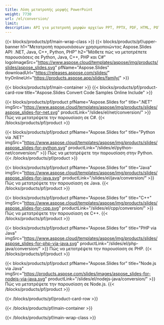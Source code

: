 ```yaml
---
title: Λύση μετατροπής μορφής PowerPoint
weight: 7730
url: /el/conversion/
limit: 
description: API για μετατροπή μορφών αρχείων PPT, PPTX, PDF, HTML, POTX, POTM και ODP
---
```


{{< blocks/products/pf/main-wrap-class >}}
{{< blocks/products/pf/upper-banner h1="Μετατροπή παρουσιάσεων χρησιμοποιώντας Aspose.Slides API: .NET, Java, C++, Python, PHP" h2="Μάθετε πώς να μετατρέπετε παρουσιάσεις σε Python, Java, C++, PHP και C#" logoImageSrc="https://www.aspose.cloud/templates/aspose/img/products/slides/aspose_slides.svg" pfName="Aspose.Slides" downloadUrl="https://releases.aspose.com/slides/" tryOnlineUrl="https://products.aspose.app/slides/family/" >}}

{{< blocks/products/pf/main-container >}}
{{< blocks/products/pf/product-card-row title="Aspose.Slides Convert Code Samples Online Include" >}}

{{< blocks/products/pf/product pfName="Aspose.Slides for" title=".NET" imgSrc="https://www.aspose.cloud/templates/aspose/img/products/slides/aspose_slides-for-net.svg" productLink="/slides/el/net/conversion/" >}}
Πώς να μετατρέψετε την παρουσίαση σε C#.
{{< /blocks/products/pf/product >}}

{{< blocks/products/pf/product pfName="Aspose.Slides for" title="Python via .NET" imgSrc="https://www.aspose.cloud/templates/aspose/img/products/slides/aspose_slides-for-python.svg" productLink="/slides/el/python-net/conversion/" >}}
Πώς να μετατρέψετε την παρουσίαση στην Python.
{{< /blocks/products/pf/product >}}

{{< blocks/products/pf/product pfName="Aspose.Slides for" title="Java" imgSrc="https://www.aspose.cloud/templates/aspose/img/products/slides/aspose_slides-for-java.svg" productLink="/slides/el/java/conversion/" >}}
Πώς να μετατρέψετε την παρουσίαση σε Java.
{{< /blocks/products/pf/product >}}

{{< blocks/products/pf/product pfName="Aspose.Slides for" title="C++" imgSrc="https://www.aspose.cloud/templates/aspose/img/products/slides/aspose_slides-for-cpp.svg" productLink="/slides/el/cpp/conversion/" >}}
Πώς να μετατρέψετε την παρουσίαση σε C++.
{{< /blocks/products/pf/product >}}

{{< blocks/products/pf/product pfName="Aspose.Slides for" title="PHP via Java" imgSrc="https://www.aspose.cloud/templates/aspose/img/products/slides/aspose_slides-for-php-via-java.svg" productLink="/slides/el/php-java/conversion/" >}}
Πώς να μετατρέψετε την παρουσίαση σε PHP.
{{< /blocks/products/pf/product >}}

{{< blocks/products/pf/product pfName="Aspose.Slides for" title="Node.js via Java" imgSrc="https://products.aspose.com/slides/images/aspose_slides-for-nodejs-via-java.svg" productLink="/slides/el/nodejs-java/conversion/" >}}
Πώς να μετατρέψετε την παρουσίαση σε Node.js.
{{< /blocks/products/pf/product >}}

{{< /blocks/products/pf/product-card-row >}}

{{< /blocks/products/pf/main-container >}}

{{< /blocks/products/pf/main-wrap-class >}}